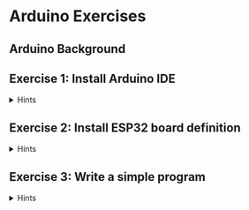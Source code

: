 # Arduino Exercises

## Arduino Background

## Exercise 1: Install Arduino IDE

<details>
	<summary>Hints</summary>
Here's a step-by-step guide with screenshots: https://randomnerdtutorials.com/installing-the-esp32-board-in-arduino-ide-windows-instructions/
The official Arduino website is https://www.arduino.cc/
- Download the IDE from https://www.arduino.cc/en/software
- Install according to operating system
- Consider giving them a donation
</details>

## Exercise 2: Install ESP32 board definition

<details>
	<summary>Hints</summary>
The ESP32 support is hosted here: https://docs.espressif.com/projects/arduino-esp32/en/latest/index.html. [Installation instructions](https://docs.espressif.com/projects/arduino-esp32/en/latest/installing.html)

- Start the Arduino IDE
- Open preferences: `Ctrl-,` ( or File -> Preferences / Fil -> Egenskaber)
- Copy-paste the stable release link into the box: `Additional Boards Manager URLs` (https://raw.githubusercontent.com/espressif/arduino-esp32/gh-pages/package_esp32_index.json)
- Go to Tools -> Board (display current board) -> Boards Manager.
- Search for esp32
- Click install (version 2.0.0 currently)
- Wait for the board definition to install
- Now select the board: ESP32 Dev module
- Restart the Arduino IDE
- On Ubuntu you need to add yourself to `dialout` group and install pyserial
  Reboot after this!
```
 sudo usermod -a -G dialout $USER 
 sudo apt install  python3-serial
```
  Check that it worked with `id`. It should include `dialout` in the list.
</details>

## Exercise 3: Write a simple program

<details>
	<summary>Hints</summary>
- Test an example: File -> Examples -> 01.Basics -> BareMinimum
  Edit:
```
void setup() {
  // put your setup code here, to run once:
  Serial.begin(115200);
}

void loop() {
  // put your main code here, to run repeatedly:
  Serial.println("Hello");
  delay(1000);                       // wait for a second
  Serial.println("World");
  delay(1000);                       // wait for a second 
}
```
- Open the Monitor `Ctrl-Shift-M` (Tools -> Serial Monitor)
- Set to 115200 baud
- ESP32 specific examples: https://github.com/espressif/arduino-esp32/tree/master/libraries
  Eg https://github.com/espressif/arduino-esp32/blob/master/libraries/ESP32/examples/ChipID/GetChipID/GetChipID.ino
  My chip is "ESP32-D0WDQ6 Rev 1"
</details>

## Exercise 4: LED on breadboard

<details>
	<summary>Hints</summary>
See example here: https://microcontrollerslab.com/gpio-pins-esp32-led-blinking-example/
Datasheet here: https://www.espressif.com/sites/default/files/documentation/esp32_datasheet_en.pdf
- Compute the resister to use to allow max 10 mA to flow through the LED, when the board supplies 3.6V (https://microcontrollerslab.com/esp32-pinout-use-gpio-pins/ says 20mA, https://microcontrollerslab.com/gpio-pins-esp32-led-blinking-example/ says 10 mA)
  See also https://community.blynk.cc/t/esp32-gpio-pins-info-restrictions-and-features/43166
- Connect resistor and LED between GDN and pin D22
  Avoid: GPIO34-39 (only digital input)
- Check pinout here:  https://microcontrollerslab.com/esp32-pinout-use-gpio-pins/
</details>

## Exercise 5: Add BME280 temperature sensor

<details>
	<summary>Hints</summary>
- See https://randomnerdtutorials.com/esp32-bme280-arduino-ide-pressure-temperature-humidity/
- Add borad definition
- Connect via i2c interface (gpio21, gpio22 according to https://microcontrollerslab.com/esp32-pinout-use-gpio-pins/)
</details>

## Exeercise 6: Display temperature with LED

<details>
	<summary>Hints</summary>
- write program to turn on LED when temperature is above threshold
</details>

## Extra Exercise Stream temperature over MQTT to Grafana dashboard on Raspberry pi


